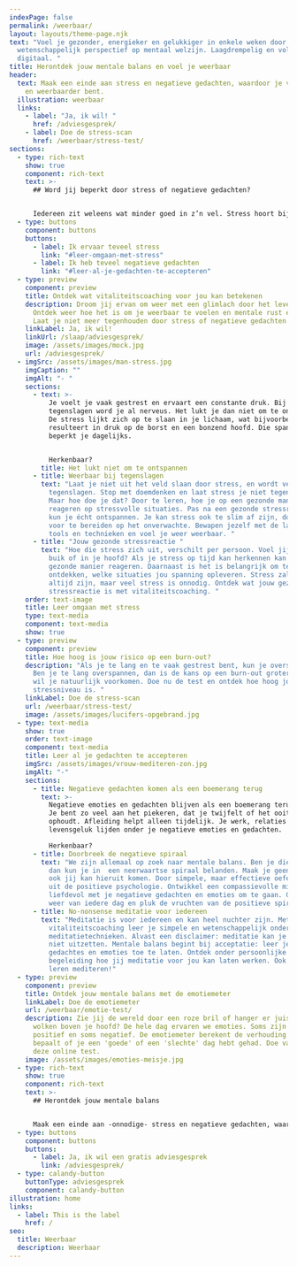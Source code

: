 ```yaml
---
indexPage: false
permalink: /weerbaar/
layout: layouts/theme-page.njk
text: "Voel je gezonder, energieker en gelukkiger in enkele weken door een uniek
  wetenschappelijk perspectief op mentaal welzijn. Laagdrempelig en volledig
  digitaal. "
title: Herontdek jouw mentale balans en voel je weerbaar
header:
  text: Maak een einde aan stress en negatieve gedachten, waardoor je veerkrachtig
    en weerbaarder bent.
  illustration: weerbaar
  links:
    - label: "Ja, ik wil! "
      href: /adviesgesprek/
    - label: Doe de stress-scan
      href: /weerbaar/stress-test/
sections:
  - type: rich-text
    show: true
    component: rich-text
    text: >-
      ## Word jij beperkt door stress of negatieve gedachten?


      Iedereen zit weleens wat minder goed in z’n vel. Stress hoort bij het leven, maar het mag je niet belemmeren in je dagelijkse bezigheden. Naast gepieker en stress kunnen negatieve emoties en gedachten je ook in de weg staan. Waar loop jij tegen aan: stress of negatieve gedachten?
  - type: buttons
    component: buttons
    buttons:
      - label: Ik ervaar teveel stress
        link: "#leer-omgaan-met-stress"
      - label: Ik heb teveel negatieve gedachten
        link: "#leer-al-je-gedachten-te-accepteren"
  - type: preview
    component: preview
    title: Ontdek wat vitaliteitscoaching voor jou kan betekenen
    description: Droom jij ervan om weer met een glimlach door het leven te gaan?
      Ontdek weer hoe het is om je weerbaar te voelen en mentale rust ervaren.
      Laat je niet meer tegenhouden door stress of negatieve gedachten.
    linkLabel: Ja, ik wil!
    linkUrl: /slaap/adviesgesprek/
    image: /assets/images/mock.jpg
    url: /adviesgesprek/
  - imgSrc: /assets/images/man-stress.jpg
    imgCaption: ""
    imgAlt: "- "
    sections:
      - text: >-
          Je voelt je vaak gestrest en ervaart een constante druk. Bij kleine
          tegenslagen word je al nerveus. Het lukt je dan niet om te ontspannen.
          De stress lijkt zich op te slaan in je lichaam, wat bijvoorbeeld
          resulteert in druk op de borst en een bonzend hoofd. Die spanning
          beperkt je dagelijks. 


          Herkenbaar?
        title: Het lukt niet om te ontspannen
      - title: Weerbaar bij tegenslagen
        text: "Laat je niet uit het veld slaan door stress, en wordt veerkrachtiger bij
          tegenslagen. Stop met doemdenken en laat stress je niet tegenhouden.
          Maar hoe doe je dat? Door te leren, hoe je op een gezonde manier kan
          reageren op stressvolle situaties. Pas na een gezonde stressreactie
          kun je écht ontspannen. Je kan stress ook te slim af zijn, door je
          voor te bereiden op het onverwachte. Bewapen jezelf met de laatste
          tools en technieken en voel je weer weerbaar. "
      - title: "Jouw gezonde stressreactie "
        text: "Hoe die stress zich uit, verschilt per persoon. Voel jij de stress in je
          buik of in je hoofd? Als je stress op tijd kan herkennen kan je op een
          gezonde manier reageren. Daarnaast is het is belangrijk om te
          ontdekken, welke situaties jou spanning opleveren. Stress zal er
          altijd zijn, maar veel stress is onnodig. Ontdek wat jouw gezonde
          stressreactie is met vitaliteitscoaching. "
    order: text-image
    title: Leer omgaan met stress
    type: text-media
    component: text-media
    show: true
  - type: preview
    component: preview
    title: Hoe hoog is jouw risico op een burn-out?
    description: "Als je te lang en te vaak gestrest bent, kun je overspannen raken.
      Ben je te lang overspannen, dan is de kans op een burn-out groter. En dat
      wil je natuurlijk voorkomen. Doe nu de test en ontdek hoe hoog jouw
      stressniveau is. "
    linkLabel: Doe de stress-scan
    url: /weerbaar/stress-test/
    image: /assets/images/lucifers-opgebrand.jpg
  - type: text-media
    show: true
    order: text-image
    component: text-media
    title: Leer al je gedachten te accepteren
    imgSrc: /assets/images/vrouw-mediteren-zon.jpg
    imgAlt: "-"
    sections:
      - title: Negatieve gedachten komen als een boemerang terug
        text: >-
          Negatieve emoties en gedachten blijven als een boemerang terugkomen.
          Je bent zo veel aan het piekeren, dat je twijfelt of het ooit nog
          ophoudt. Afleiding helpt alleen tijdelijk. Je werk, relaties en
          levensgeluk lijden onder je negatieve emoties en gedachten. 

          Herkenbaar?
      - title: Doorbreek de negatieve spiraal
        text: "We zijn allemaal op zoek naar mentale balans. Ben je die balans kwijt,
          dan kun je in  een neerwaartse spiraal belanden. Maak je geen zorgen:
          ook jij kan hieruit komen. Door simpele, maar effectieve oefeningen
          uit de positieve psychologie. Ontwikkel een compassievolle mindset om
          liefdevol met je negatieve gedachten en emoties om te gaan. Geniet
          weer van iedere dag en pluk de vruchten van de positieve spiraal."
      - title: No-nonsense meditatie voor iedereen
        text: "Meditatie is voor iedereen en kan heel nuchter zijn. Met
          vitaliteitscoaching leer je simpele en wetenschappelijk onderbouwde
          meditatietechnieken. Alvast een disclaimer: meditatie kan je brein
          niet uitzetten. Mentale balans begint bij acceptatie: leer je
          gedachtes en emoties toe te laten. Ontdek onder persoonlijke
          begeleiding hoe jij meditatie voor jou kan laten werken. Ook jij kan
          leren mediteren!"
  - type: preview
    component: preview
    title: Ontdek jouw mentale balans met de emotiemeter
    linkLabel: Doe de emotiemeter
    url: /weerbaar/emotie-test/
    description: Zie jij de wereld door een roze bril of hanger er juist donkere
      wolken boven je hoofd? De hele dag ervaren we emoties. Soms zijn ze
      positief en soms negatief. De emotiemeter berekent de verhouding en
      bepaalt of je een 'goede' of een 'slechte' dag hebt gehad. Doe vandaag nog
      deze online test.
    image: /assets/images/emoties-meisje.jpg
  - type: rich-text
    show: true
    component: rich-text
    text: >-
      ## Herontdek jouw mentale balans


      Maak een einde aan -onnodige- stress en negatieve gedachten, waardoor jij je weer veerkrachtig en weerbaar zal voelen. Droom jij ervan om weer met een glimlach door het leven te gaan? Ontdek weer hoe het is om je weerbaar te voelen en mentale rust te ervaren. Laat je niet meer tegenhouden door stress of negatieve gedachten.
  - type: buttons
    component: buttons
    buttons:
      - label: Ja, ik wil een gratis adviesgesprek
        link: /adviesgesprek/
  - type: calandy-button
    buttonType: adviesgesprek
    component: calandy-button
illustration: home
links:
  - label: This is the label
    href: /
seo:
  title: Weerbaar
  description: Weerbaar
---
```

